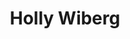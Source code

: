 ---
title: "Holly Wiberg"
layout: landing

design:
  spacing: "6rem"

sections:
  - block: resume-biography-3
    content:
      # Choose a user profile to display (a folder name within `content/authors/`)
      username: admin
      text: "
          Hello! I am an Assistant Professor of Public Policy and Operations Research
          at Carnegie Mellon University's [Heinz College](https://www.heinz.cmu.edu). I am affiliated with the the [CMU-NIST AI Measurement Science & Engineering Cooperative Research Center (AIMSEC)](https://www.cmu.edu/aimsec/index.html) and [Block Center for Technology and Society](https://www.cmu.edu/block-center/index.html).
          

          My research leverages optimization and machine learning to improve healthcare in both clinical and operational settings. I am particularly interested in the use of ML/OR to broaden healthcare access and improve patient outcomes, and the responsible development and deployment of such tools in practice. I am motivated by real-world problems identified with clinical collaborators, spanning oncology, transplantation, pediatric trauma, and COVID-19. My work involves methodological development and applied modeling to devise generalizable solutions to these problems.


          I completed my PhD at the Operations Research Center at MIT, working with [Professor Dimitris Bertsimas](https://www.mit.edu/~dbertsim/). I previously worked as an ML/OR researcher at [Flatiron Health](https://flatiron.com) and Data Scientist at [athenahealth](https://www.athenahealth.com/).
          "
    design:
      css_class: dark
      background:
        color: black
        image:
          # Add your image background to `assets/media/`.
          filters:
            brightness: 1.0
          size: cover
          position: center
          parallax: false
      avatar: "avatar.jpg"
      
    design:
      spacing:
        padding: [0, 0, 0, 0]   # removes default padding
      background:
        color: "#e6ecf5"   # if you've defined this in params.yaml

  - block: markdown
    content:
      title: News
      text: |
          - **July 2025**: Our [paper](https://pubsonline.informs.org/doi/full/10.1287/ijds.2025.0077), "Synergizing Artificial Intelligence and Operations Research: Perspectives from INFORMS Fellows on the Next Frontier," is now available in the INFORMS Journal on Data Science. 
          - **June 2025**: Thrilled to announce the release of a new textbook, [The Analytics Edge in Healthcare](https://www.dynamic-ideas.com/books/the-analytics-edge-in-healthcare). More details available [here](/teaching/).
          - **April 2025**: The final report from the Computing Community Consortium (CCC) workshop series on AI/OR collaboration is now available: [Making a Case for Research Collaborations Between Artificial Intelligence and Operations Research Expert](https://cra.org/ccc/wp-content/uploads/sites/2/2025/04/Making-a-Case-for-Research-Collaboration-Between-Artificial-Intelligence-and-Operations-Research-Experts-AI-OR-3-Report.pdf). We also summarized the key recommendations in a one-pager available [here](https://cra.org/ccc/wp-content/uploads/sites/2/2025/04/Strengthening-AI-and-OR-Collaboration-1-pager-AI-OR-3-Report.pdf).
          - **March 2025**: As a member of the INFORMS AI Roadmap Committee, we recently authored an article in OR/MS today, [A Prominent Role for INFORMS in the Age of AI](https://pubsonline.informs.org/do/10.1287/orms.2025.01.04/full/).
          - **January 2025**: Our pre-print [Assortment Optimization for Patient-Provider Matching](https://arxiv.org/abs/2502.10353) with Naveen Raman is available on arXiv!
          - **January 2025**: The Block Center's 2024-2025 policy transition memo, [Harnessing Technology for Future Prosperity](https://www.cmu.edu/block-center/block-method/block-center_reports/transition-memo-report.html) is now available.

    design:
      background:
        color: neutral
---